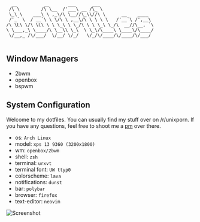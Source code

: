 ```
  __          __       ___      ___                    
 /\ \        /\ \__  /'___\ __ /\_ \                   
 \_\ \    ___\ \ ,_\/\ \__//\_\\//\ \      __    ____  
 /'_` \  / __`\ \ \/\ \ ,__\/\ \ \ \ \   /'__`\ /',__\ 
/\ \L\ \/\ \L\ \ \ \_\ \ \_/\ \ \ \_\ \_/\  __//\__, `\
\ \___,_\ \____/\ \__\\ \_\  \ \_\/\____\ \____\/\____/
 \/__,_ /\/___/  \/__/ \/_/   \/_/\/____/\/____/\/___/ 
                                         
```
## Window Managers

* 2bwm
* openbox
* bspwm

## System Configuration

Welcome to my dotfiles. You can usually find my stuff over on /r/unixporn. If you have any questions, feel free to shoot me a [pm](https://reddit.com/u/fatal_squash) over there. 

* os: `Arch Linux`
* model: `xps 13 9360 (3200x1800)`
* wm: `openbox/2bwm`
* shell: `zsh`
* terminal: `urxvt`
* terminal font: `UW ttyp0`
* colorscheme: `lava`
* notifications: `dunst`
* bar: `polybar`
* browser: `firefox`
* text-editor: `neovim`

![Screenshot](https://imgur.com/HAvLH9z.jpg)
